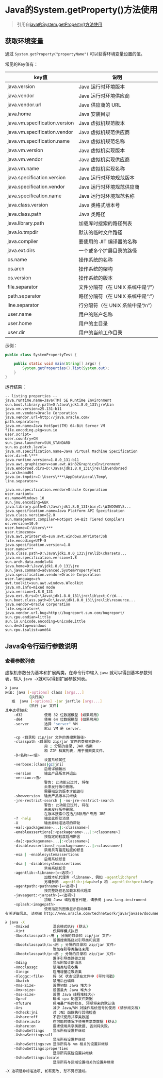 # Java的System.getProperty()方法使用

> 引用自[java的System.getProperty()方法使用](https://blog.csdn.net/itomge/article/details/9098207)

## 获取环境变量

通过 `System.getProperty("propertyName")` 可以获得环境变量设置的值。

常见的Key值有：

|key值|说明|
|---|---|
|java.version|Java 运行时环境版本|
|java.vendor|Java 运行时环境供应商|
|java.vendor.url|Java 供应商的 URL|
|java.home|Java 安装目录|
|java.vm.specification.version|Java 虚拟机规范版本|
|java.vm.specification.vendor|Java 虚拟机规范供应商|
|java.vm.specification.name|Java 虚拟机规范名称|
|java.vm.version|Java 虚拟机实现版本|
|java.vm.vendor|Java 虚拟机实现供应商|
|java.vm.name|Java 虚拟机实现名称|
|java.specification.version|Java 运行时环境规范版本|
|java.specification.vendor|Java 运行时环境规范供应商|
|java.specification.name|Java 运行时环境规范名称|
|java.class.version|Java 类格式版本号|
|java.class.path|Java 类路径|
|java.library.path|加载库时搜索的路径列表|
|java.io.tmpdir|默认的临时文件路径|
|java.compiler|要使用的 JIT 编译器的名称|
|java.ext.dirs|一个或多个扩展目录的路径|
|os.name|操作系统的名称|
|os.arch|操作系统的架构|
|os.version|操作系统的版本|
|file.separator|文件分隔符（在 UNIX 系统中是“/”）|
|path.separator|路径分隔符（在 UNIX 系统中是“:”）|
|line.separator|行分隔符（在 UNIX 系统中是“/n”）|
|user.name|用户的账户名称|
|user.home|用户的主目录|
|user.dir|用户的当前工作目录|

示例：

```Java
public class SystemPropertyTest {

    public static void main(String[] args) {
        System.getProperties().list(System.out);
    }
}
```

运行结果：

```
-- listing properties --
java.runtime.name=Java(TM) SE Runtime Environment
sun.boot.library.path=D:\Java\jdk1.8.0_131\jre\bin
java.vm.version=25.131-b11
java.vm.vendor=Oracle Corporation
java.vendor.url=http://java.oracle.com/
path.separator=;
java.vm.name=Java HotSpot(TM) 64-Bit Server VM
file.encoding.pkg=sun.io
user.script=
user.country=CN
sun.java.launcher=SUN_STANDARD
sun.os.patch.level=
java.vm.specification.name=Java Virtual Machine Specification
user.dir=E:\***
java.runtime.version=1.8.0_131-b11
java.awt.graphicsenv=sun.awt.Win32GraphicsEnvironment
java.endorsed.dirs=D:\Java\jdk1.8.0_131\jre\lib\endorsed
os.arch=amd64
java.io.tmpdir=C:\Users\***\AppData\Local\Temp\
line.separator=

java.vm.specification.vendor=Oracle Corporation
user.variant=
os.name=Windows 10
sun.jnu.encoding=GBK
java.library.path=D:\Java\jdk1.8.0_131\bin;C:\WINDOWS\S...
java.specification.name=Java Platform API Specification
java.class.version=52.0
sun.management.compiler=HotSpot 64-Bit Tiered Compilers
os.version=10.0
user.home=C:\Users\***
user.timezone=
java.awt.printerjob=sun.awt.windows.WPrinterJob
file.encoding=UTF-8
java.specification.version=1.8
user.name=***
java.class.path=D:\Java\jdk1.8.0_131\jre\lib\charsets...
java.vm.specification.version=1.8
sun.arch.data.model=64
java.home=D:\Java\jdk1.8.0_131\jre
sun.java.command=advanced.SystemPropertyTest
java.specification.vendor=Oracle Corporation
user.language=zh
awt.toolkit=sun.awt.windows.WToolkit
java.vm.info=mixed mode
java.version=1.8.0_131
java.ext.dirs=D:\Java\jdk1.8.0_131\jre\lib\ext;C:\W...
sun.boot.class.path=D:\Java\jdk1.8.0_131\jre\lib\resource...
java.vendor=Oracle Corporation
file.separator=\
java.vendor.url.bug=http://bugreport.sun.com/bugreport/
sun.cpu.endian=little
sun.io.unicode.encoding=UnicodeLittle
sun.desktop=windows
sun.cpu.isalist=amd64

```

## Java命令行运行参数说明

### 查看参数列表

虚拟机参数分为基本和扩展两类，在命令行中输入 `java` 就可以得到基本参数列表，输入 `java -X`就可以得到扩展参数列表。

```bash
λ java
用法: java [-options] class [args...]
           (执行类)
   或  java [-options] -jar jarfile [args...]
           (执行 jar 文件)
其中选项包括:
    -d32          使用 32 位数据模型 (如果可用)
    -d64          使用 64 位数据模型 (如果可用)
    -server       选择 "server" VM
                  默认 VM 是 server.

    -cp <目录和 zip/jar 文件的类搜索路径>
    -classpath <目录和 zip/jar 文件的类搜索路径>
                  用 ; 分隔的目录, JAR 档案
                  和 ZIP 档案列表, 用于搜索类文件。
    -D<名称>=<值>
                  设置系统属性
    -verbose:[class|gc|jni]
                  启用详细输出
    -version      输出产品版本并退出
    -version:<值>
                  警告: 此功能已过时, 将在
                  未来发行版中删除。
                  需要指定的版本才能运行
    -showversion  输出产品版本并继续
    -jre-restrict-search | -no-jre-restrict-search
                  警告: 此功能已过时, 将在
                  未来发行版中删除。
                  在版本搜索中包括/排除用户专用 JRE
    -? -help      输出此帮助消息
    -X            输出非标准选项的帮助
    -ea[:<packagename>...|:<classname>]
    -enableassertions[:<packagename>...|:<classname>]
                  按指定的粒度启用断言
    -da[:<packagename>...|:<classname>]
    -disableassertions[:<packagename>...|:<classname>]
                  禁用具有指定粒度的断言
    -esa | -enablesystemassertions
                  启用系统断言
    -dsa | -disablesystemassertions
                  禁用系统断言
    -agentlib:<libname>[=<选项>]
                  加载本机代理库 <libname>, 例如 -agentlib:hprof
                  另请参阅 -agentlib:jdwp=help 和 -agentlib:hprof=help
    -agentpath:<pathname>[=<选项>]
                  按完整路径名加载本机代理库
    -javaagent:<jarpath>[=<选项>]
                  加载 Java 编程语言代理, 请参阅 java.lang.instrument
    -splash:<imagepath>
                  使用指定的图像显示启动屏幕
有关详细信息, 请参阅 http://www.oracle.com/technetwork/java/javase/documentation/index.html。
```

```bash
λ java -X
    -Xmixed           混合模式执行 (默认)
    -Xint             仅解释模式执行
    -Xbootclasspath:<用 ; 分隔的目录和 zip/jar 文件>
                      设置搜索路径以引导类和资源
    -Xbootclasspath/a:<用 ; 分隔的目录和 zip/jar 文件>
                      附加在引导类路径末尾
    -Xbootclasspath/p:<用 ; 分隔的目录和 zip/jar 文件>
                      置于引导类路径之前
    -Xdiag            显示附加诊断消息
    -Xnoclassgc       禁用类垃圾收集
    -Xincgc           启用增量垃圾收集
    -Xloggc:<file>    将 GC 状态记录在文件中 (带时间戳)
    -Xbatch           禁用后台编译
    -Xms<size>        设置初始 Java 堆大小
    -Xmx<size>        设置最大 Java 堆大小
    -Xss<size>        设置 Java 线程堆栈大小
    -Xprof            输出 cpu 配置文件数据
    -Xfuture          启用最严格的检查, 预期将来的默认值
    -Xrs              减少 Java/VM 对操作系统信号的使用 (请参阅文档)
    -Xcheck:jni       对 JNI 函数执行其他检查
    -Xshare:off       不尝试使用共享类数据
    -Xshare:auto      在可能的情况下使用共享类数据 (默认)
    -Xshare:on        要求使用共享类数据, 否则将失败。
    -XshowSettings    显示所有设置并继续
    -XshowSettings:all
                      显示所有设置并继续
    -XshowSettings:vm 显示所有与 vm 相关的设置并继续
    -XshowSettings:properties
                      显示所有属性设置并继续
    -XshowSettings:locale
                      显示所有与区域设置相关的设置并继续

-X 选项是非标准选项, 如有更改, 恕不另行通知。
```